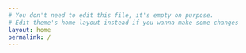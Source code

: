 ```yaml
---
# You don't need to edit this file, it's empty on purpose.
# Edit theme's home layout instead if you wanna make some changes
layout: home
permalink: /
---
```

